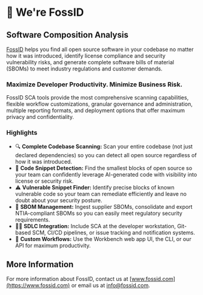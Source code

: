 # 👋 We're FossID

## Software Composition Analysis

[FossID](https://www.fossid.com) helps you find all open source software in your codebase no matter how it was introduced, identify license compliance and security vulnerability risks, and generate complete software bills of material (SBOMs) to meet industry regulations and customer demands.

### Maximize Developer Productivity. Minimize Business Risk.

FossID SCA tools provide the most comprehensive scanning capabilities, flexible workflow customizations, granular governance and administration, multiple reporting formats, and deployment options that offer maximum privacy and confidentiality.

### Highlights

- 🔍 **Complete Codebase Scanning:** Scan your entire codebase (not just declared dependencies) so you can detect all open source regardless of how it was introduced.
- 🧩 **Code Snippet Detection:** Find the smallest blocks of open source so your team can confidently leverage AI-generated code with visibility into license or security risk.
- ⚠️ **Vulnerable Snippet Finder:** Identify precise blocks of known vulnerable code so your team can remediate efficiently and leave no doubt about your security posture.
- 📑 **SBOM Management:** Ingest supplier SBOMs, consolidate and export NTIA-compliant SBOMs so you can easily meet regulatory security requirements.
- 🧑‍💻 **SDLC Integration:** Include SCA at the developer workstation, Git-based SCM, CI/CD pipelines, or issue tracking and notification systems.
- 💪 **Custom Workflows:** Use the Workbench web app UI, the CLI, or our API for maximum productivity.

## More Information

For more information about FossID, contact us at [www.fossid.com](https://www.fossid.com) or email us at [info@fossid.com](mailto:info@fossid.com).
